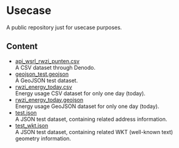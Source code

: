 # Usecase

A public repository just for usecase purposes.

## Content

-   [api_wsrl_rwzi_punten.csv](api_wsrl_rwzi_punten.csv)<br>
    A CSV dataset through Denodo.
-   [geojson_test.geojson](geojson_test.geojson)<br>
    A GeoJSON test dataset.
-   [rwzi_energy_today.csv](rwzi_energy_today.csv)<br>
    Energy usage CSV dataset for only one day (today).
-   [rwzi_energy_today.geojson](rwzi_energy_today.geojson)<br>
    Energy usage GeoJSON dataset for only one day (today).
-   [test.json](test.json)<br>
    A JSON test dataset, containing related address information.
-   [test_wkt.json](test_wkt.json)<br>
    A JSON test dataset, containing related WKT (well-known text) geometry information.
